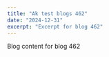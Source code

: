 ```yaml
---
title: "Ak test blogs 462"
date: "2024-12-31"
excerpt: "Excerpt for blog 462"
---
```


Blog content for blog 462